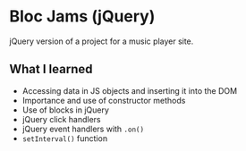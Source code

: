 # Bloc Jams (jQuery)
jQuery version of a project for a music player site. 

## What I learned  
* Accessing data in JS objects and inserting it into the DOM  
* Importance and use of constructor methods  
* Use of blocks in jQuery  
* jQuery click handlers  
* jQuery event handlers with `.on()`
* `setInterval()` function
